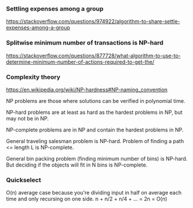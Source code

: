 ### Settling expenses among a group

https://stackoverflow.com/questions/974922/algorithm-to-share-settle-expenses-among-a-group


### Splitwise minimum number of transactions is NP-hard

https://stackoverflow.com/questions/877728/what-algorithm-to-use-to-determine-minimum-number-of-actions-required-to-get-the/


### Complexity theory

https://en.wikipedia.org/wiki/NP-hardness#NP-naming_convention

NP problems are those where solutions can be verified in polynomial time.

NP-hard problems are at least as hard as the hardest problems in NP, but may not be in NP.

NP-complete problems are in NP and contain the hardest problems in NP.

General traveling salesman problem is NP-hard. Problem of finding a path <= length L is NP-complete.

General bin packing problem (finding minimum number of bins) is NP-hard. But deciding if the objects will fit in N bins is NP-complete.


### Quickselect

O(n) average case because you're dividing input in half on average each time and only recursing on one side.
n + n/2 + n/4 + ... = 2n = O(n)